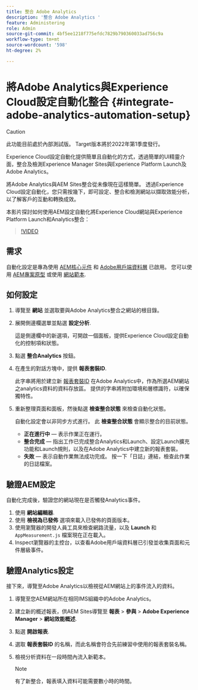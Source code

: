 ```yaml
---
title: 整合 Adobe Analytics
description: '整合 Adobe Analytics '
feature: Administering
role: Admin
source-git-commit: 4bf5ee1218f775efdc7829b790360033ad756c9a
workflow-type: tm+mt
source-wordcount: '598'
ht-degree: 2%

---
```



# 將Adobe Analytics與Experience Cloud設定自動化整合 {#integrate-adobe-analytics-automation-setup}

>[!CAUTION]
>
> 此功能目前處於內部測試版。 Target版本將於2022年第1季度發行。

Experience Cloud設定自動化提供簡單且自動化的方式，透過簡單的UI精靈介面，整合及檢測Experience Manager Sites與Experience Platform Launch及Adobe Analytics。

將Adobe Analytics與AEM Sites整合從未像現在這樣簡單。 透過Experience Cloud設定自動化，您只需按幾下，即可設定、整合和檢測網站以擷取效能分析，以了解客戶的互動和轉換成效。

本影片探討如何使用AEM設定自動化將Experience Cloud網站與Experience Platform Launch和Analytics整合：

>[!VIDEO](https://video.tv.adobe.com/v/339605/?quality=12)

## 需求

自動化設定是專為使用 [AEM核心元件](https://experienceleague.adobe.com/docs/experience-manager-core-components/using/introduction.html?lang=zh-Hant) 和 [Adobe用戶端資料層](https://experienceleague.adobe.com/docs/experience-manager-core-components/using/developing/data-layer/overview.html) 已啟用。 您可以使用 [AEM專案原型](https://experienceleague.adobe.com/docs/experience-manager-core-components/using/developing/archetype/overview.html) 或使用 [網站範本](/help/journey-sites/quick-site/create-site.md).

## 如何設定

1. 導覽至 **網站** 並選取要與Adobe Analytics整合之網站的根目錄。
1. 展開側邊欄選單並點選 **設定分析**.

   這是側邊欄中的新選項，可開啟一個面板，提供Experience Cloud設定自動化的控制項和狀態。
1. 點選 **整合Analytics** 按鈕。
1. 在產生的對話方塊中，提供 **報表套裝ID**.

   此字串將用於建立新 [報表套裝ID](https://experienceleague.adobe.com/docs/analytics/admin/manage-report-suites/new-report-suite/t-create-a-report-suite.html?lang=en) 在Adobe Analytics中，作為所選AEM網站之analytics資料的資料存放區。 提供的字串將附加環境和層標識符，以確保獨特性。

1. 重新整理頁面和面板，然後點選 **檢查整合狀態** 來檢查自動化狀態。

   自動化設定會以非同步方式進行。 此 **檢查整合狀態** 會顯示整合的目前狀態。

   * **正在進行中**  — 表示作業正在運行。
   * **整合完成**  — 指出工作已完成整合Analytics和Launch、設定Launch擴充功能和Launch規則，以及在Adobe Analytics中建立新的報表套裝。
   * **失敗**  — 表示自動作業無法成功完成。 按一下「日誌」連結，檢查此作業的日誌檔案。

## 驗證AEM設定

自動化完成後，驗證您的網站現在是否觸發Analytics事件。

1. 使用 **網站編輯器**.
1. 使用 **檢視為已發佈** 選項來載入已發佈的頁面版本。
1. 使用瀏覽器的開發人員工具來檢查網路流量，以及 **Launch** 和 `AppMeasurement.js` 檔案現在正在載入。
1. Inspect瀏覽器的主控台，以查看Adobe用戶端資料層已引發並收集頁面和元件層級事件。

## 驗證Analytics設定

接下來，導覽至Adobe Analytics以檢視從AEM網站上的事件流入的資料。

1. 導覽至您AEM網站所在相同IMS組織中的Adobe Analytics。
1. 建立新的概述報表，供AEM Sites導覽至 **報表** > **參與** > **Adobe Experience Manager** > **網站效能概述**.
1. 點選 **開啟報表**.
1. 選取 **報表套裝ID** 的名稱，而此名稱會符合先前練習中使用的報表套裝名稱。
1. 檢視分析資料在一段時間內流入新範本。

   >[!NOTE]
   >
   > 有了新整合，報表填入資料可能需要數小時的時間。
